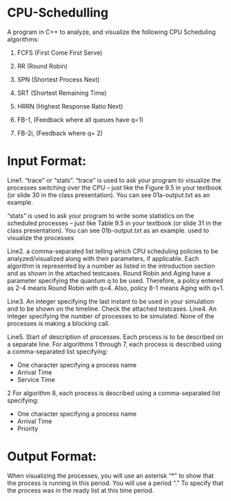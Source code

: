 # CPU-Schedulling
 A program in C++ to analyze, and visualize the following CPU Scheduling 
algorithms:
1. FCFS (First Come First Serve)

2. RR (Round Robin) 

3. SPN (Shortest Process Next)

4. SRT (Shortest Remaining Time)

5. HRRN (Highest Response Ratio Next)

6. FB-1, (Feedback where all queues have q=1)

7. FB-2i, (Feedback where q= 2)

# Input Format: 

Line1. “trace” or “stats”.
“trace” is used to ask your program to visualize the processes switching over the CPU – just like the 
Figure 9.5 in your textbook (or slide 30 in the class presentation). You can see 01a-output.txt
as an example.

“stats” is used to ask your program to write some statistics on the scheduled processes – just like 
Table 9.5 in your textbook (or slide 31 in the class presentation). You can see 01b-output.txt
as an example.
used to visualize the processes

Line2. a comma-separated list telling which CPU scheduling policies to be analyzed/visualized along with 
their parameters, if applicable. Each algorithm is represented by a number as listed in the 
introduction section and as shown in the attached testcases. 
Round Robin and Aging have a parameter specifying the quantum q to be used. Therefore, a policy 
entered as 2-4 means Round Robin with q=4. Also, policy 8-1 means Aging with q=1.

Line3. An integer specifying the last instant to be used in your simulation and to be shown on the timeline. 
Check the attached testcases.
Line4. An integer specifying the number of processes to be simulated. None of the processes is making a 
blocking call.

Line5. Start of description of processes. Each process is to be described on a separate line. For algorithms 
1 through 7, each process is described using a comma-separated list specifying:
- One character specifying a process name
- Arrival Time
- Service Time

2
For algorithm 8, each process is described using a comma-separated list specifying:
- One character specifying a process name
- Arrival Time
- Priority

# Output Format:
When visualizing the processes, you will use an asterisk “*” to show that the process is running in this period. You 
will use a period “.” To specify that the process was in the ready list at this time period.

